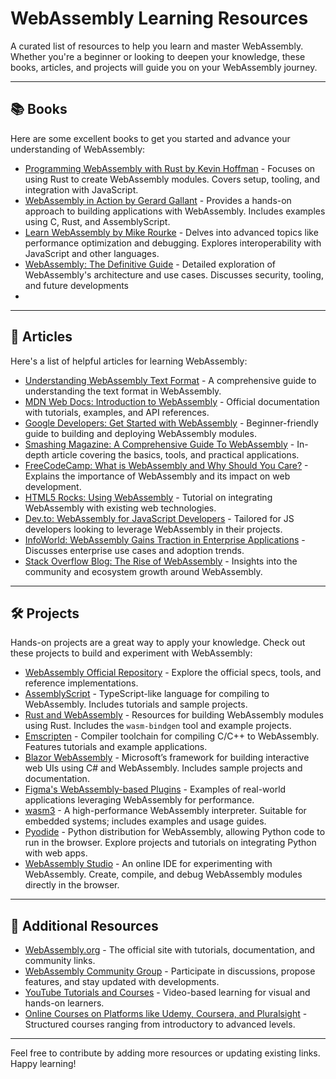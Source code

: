 # WebAssembly Learning Resources

A curated list of resources to help you learn and master WebAssembly. Whether you're a beginner or looking to deepen your knowledge, these books, articles, and projects will guide you on your WebAssembly journey.

---

## 📚 Books

Here are some excellent books to get you started and advance your understanding of WebAssembly:

- [Programming WebAssembly with Rust by Kevin Hoffman](https://www2.irb.hr/korisnici/zskoda/hoffmanWasmRust.pdf) - Focuses on using Rust to create WebAssembly modules. Covers setup, tooling, and integration with JavaScript.
- [WebAssembly in Action by Gerard Gallant](https://www.oreilly.com/library/view/webassembly-in-action/9781617295744/) - Provides a hands-on approach to building applications with WebAssembly. Includes examples using C, Rust, and AssemblyScript.
- [Learn WebAssembly by Mike Rourke](https://www.oreilly.com/library/view/learn-webassembly/9781788997379/) - Delves into advanced topics like performance optimization and debugging. Explores interoperability with JavaScript and other languages.
- [WebAssembly: The Definitive Guide](https://www.amazon.com/WebAssembly-Definitive-Guide-Safe-Portable/dp/1492089842) - Detailed exploration of WebAssembly's architecture and use cases. Discusses security, tooling, and future developments
- 

---

## 📰 Articles

Here's a list of helpful articles for learning WebAssembly:

- [Understanding WebAssembly Text Format](https://developer.mozilla.org/en-US/docs/WebAssembly/Understanding_the_text_format) - A comprehensive guide to understanding the text format in WebAssembly.
- [MDN Web Docs: Introduction to WebAssembly](https://developer.mozilla.org/en-US/docs/WebAssembly) - Official documentation with tutorials, examples, and API references.
- [Google Developers: Get Started with WebAssembly](https://developers.google.com/web/updates/2019/03/get-started-with-webassembly) - Beginner-friendly guide to building and deploying WebAssembly modules.
- [Smashing Magazine: A Comprehensive Guide To WebAssembly](https://www.smashingmagazine.com/2020/02/comprehensive-guide-webassembly/) - In-depth article covering the basics, tools, and practical applications.
- [FreeCodeCamp: What is WebAssembly and Why Should You Care?](https://www.freecodecamp.org/news/what-is-webassembly-and-why-should-you-care/) - Explains the importance of WebAssembly and its impact on web development.
- [HTML5 Rocks: Using WebAssembly](https://www.html5rocks.com/en/tutorials/wasm/basics/) - Tutorial on integrating WebAssembly with existing web technologies.
- [Dev.to: WebAssembly for JavaScript Developers](https://dev.to/your_username/webassembly-for-javascript-developers-xxxx) - Tailored for JS developers looking to leverage WebAssembly in their projects.
- [InfoWorld: WebAssembly Gains Traction in Enterprise Applications](https://www.infoworld.com/article/xxxx/webassembly-gains-traction.html) - Discusses enterprise use cases and adoption trends.
- [Stack Overflow Blog: The Rise of WebAssembly](https://stackoverflow.blog/2020/xx/the-rise-of-webassembly/) - Insights into the community and ecosystem growth around WebAssembly.

---

## 🛠️ Projects

Hands-on projects are a great way to apply your knowledge. Check out these projects to build and experiment with WebAssembly:

- [WebAssembly Official Repository](https://github.com/WebAssembly) - Explore the official specs, tools, and reference implementations.
- [AssemblyScript](https://www.assemblyscript.org/) - TypeScript-like language for compiling to WebAssembly. Includes tutorials and sample projects.
- [Rust and WebAssembly](https://rustwasm.github.io/) - Resources for building WebAssembly modules using Rust. Includes the `wasm-bindgen` tool and example projects.
- [Emscripten](https://emscripten.org/) - Compiler toolchain for compiling C/C++ to WebAssembly. Features tutorials and example applications.
- [Blazor WebAssembly](https://dotnet.microsoft.com/apps/aspnet/web-apps/blazor) - Microsoft’s framework for building interactive web UIs using C# and WebAssembly. Includes sample projects and documentation.
- [Figma's WebAssembly-based Plugins](https://www.figma.com/plugin-docs/using-webassembly/) - Examples of real-world applications leveraging WebAssembly for performance.
- [wasm3](https://github.com/wasm3/wasm3) - A high-performance WebAssembly interpreter. Suitable for embedded systems; includes examples and usage guides.
- [Pyodide](https://pyodide.org/en/stable/) - Python distribution for WebAssembly, allowing Python code to run in the browser. Explore projects and tutorials on integrating Python with web apps.
- [WebAssembly Studio](https://webassembly.studio/) - An online IDE for experimenting with WebAssembly. Create, compile, and debug WebAssembly modules directly in the browser.

---

## 🔗 Additional Resources

- [WebAssembly.org](https://webassembly.org/) - The official site with tutorials, documentation, and community links.
- [WebAssembly Community Group](https://github.com/WebAssembly/community) - Participate in discussions, propose features, and stay updated with developments.
- [YouTube Tutorials and Courses](https://www.youtube.com/results?search_query=webassembly+tutorial) - Video-based learning for visual and hands-on learners.
- [Online Courses on Platforms like Udemy, Coursera, and Pluralsight](https://www.udemy.com/courses/search/?q=webassembly&sort=relevance&src=ukw) - Structured courses ranging from introductory to advanced levels.

---

Feel free to contribute by adding more resources or updating existing links. Happy learning!

